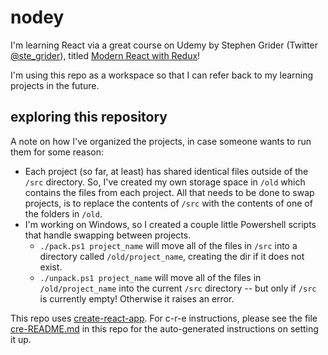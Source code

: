 # nodey

I'm learning React via a great course on Udemy by Stephen Grider (Twitter [@ste_grider](www.twitter.com/ste_grider)), titled [Modern React with Redux](https://www.udemy.com/course/react-redux/)!

I'm using this repo as a workspace so that I can refer back to my learning projects in the future.

## exploring this repository

A note on how I've organized the projects, in case someone wants to run them for some reason:
- Each project (so far, at least) has shared identical files outside of the `/src` directory. So, I've created my own storage space in `/old` which contains the files from each project. All that needs to be done to swap projects, is to replace the contents of `/src` with the contents of one of the folders in `/old`.
- I'm working on Windows, so I created a couple little Powershell scripts that handle swapping between projects.
  - `./pack.ps1 project_name` will move all of the files in `/src` into a directory called `/old/project_name`, creating the dir if it does not exist.
  - `./unpack.ps1 project_name` will move all of the files in `/old/project_name` into the current `/src` directory -- but only if `/src` is currently empty! Otherwise it raises an error.

This repo uses [create-react-app](https://github.com/facebook/create-react-app). For c-r-e instructions, please see the file [cre-README.md](https://github.com/spark-c/nodey/blob/main/README.md) in this repo for the auto-generated instructions on setting it up.
